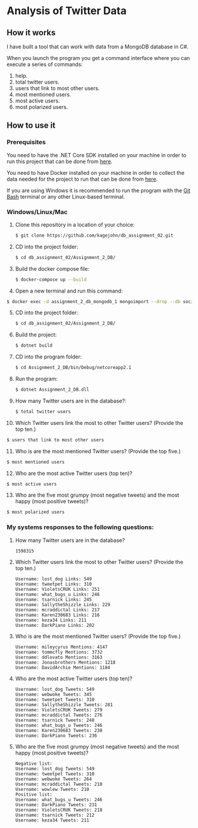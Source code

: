 # Analysis of Twitter Data
## How it works

I have built a tool that can work with data from a MongoDB database in C#.

When you launch the program you get a command interface where you can execute a series of commands:

1. help.
2. total twitter users.
3. users that link to most other users.
4. most mentioned users.
5. most active users.
6. most polarized users.

## How to use it

### Prerequisites

You need to have the .NET Core SDK installed on your machine in order to run this project that can be done from [here](https://dotnet.microsoft.com/download).

You need to have Docker installed on your machine in order to collect the data needed for the project to run that can be done from [here](https://www.docker.com/products/docker-desktop).

If you are using Windows it is recommended to run the program with the [Git Bash](https://git-scm.com/downloads) terminal or any other Linux-based terminal.

### Windows/Linux/Mac

1. Clone this repository in a location of your choice:

   ```````bash
   $ git clone https://github.com/kagejohn/db_assignment_02.git
   ```````
2. CD into the project folder:

   ```bash
   $ cd db_assignment_02/Assignment_2_DB/
   ```

3. Build the docker compose file:

   ```bash
   $ docker-compose up --build
   ```
   
4. Open a new terminal and run this command:

  ```bash
  $ docker exec -d assignment_2_db_mongodb_1 mongoimport --drop --db social_net --collection tweets --type csv --headerline --file training.1600000.processed.noemoticon.csv
  ```

5. CD into the project folder:

   ```bash
   $ cd db_assignment_02/Assignment_2_DB/
   ```

6. Build the project:

   ```bash
   $ dotnet build
   ```

7. CD into the program folder:

   ```bash
   $ cd Assignment_2_DB/bin/Debug/netcoreapp2.1
   ```
   
8. Run the program:

   ```bash
   $ dotnet Assignment_2_DB.dll
   ```

9. How many Twitter users are in the database?:

   ```bash
   $ total twitter users
   ```
   
10. Which Twitter users link the most to other Twitter users? (Provide the top ten.)

   ```bash
   $ users that link to most other users
   ```
   
11. Who is are the most mentioned Twitter users? (Provide the top five.)

   ```bash
   $ most mentioned users
   ```
      
12. Who are the most active Twitter users (top ten)?

   ```bash
   $ most active users
   ```
      
13. Who are the five most grumpy (most negative tweets) and the most happy (most positive tweets)?

   ```bash
   $ most polarized users
   ```

### My systems responses to the following questions:
1. How many Twitter users are in the database?

   ```
   1598315
   ```
   
2. Which Twitter users link the most to other Twitter users? (Provide the top ten.)
  
   ```
   Username: lost_dog Links: 549
   Username: tweetpet Links: 310
   Username: VioletsCRUK Links: 251
   Username: what_bugs_u Links: 246
   Username: tsarnick Links: 245
   Username: SallytheShizzle Links: 229
   Username: mcraddictal Links: 217
   Username: Karen230683 Links: 216
   Username: keza34 Links: 211
   Username: DarkPiano Links: 202
   ```
    
3. Who is are the most mentioned Twitter users? (Provide the top five.)
  
   ```
   Username: mileycyrus Mentions: 4147
   Username: tommcfly Mentions: 3732
   Username: ddlovato Mentions: 3163
   Username: Jonasbrothers Mentions: 1218
   Username: DavidArchie Mentions: 1184
   ```
   
4. Who are the most active Twitter users (top ten)?
  
   ```
   Username: lost_dog Tweets: 549
   Username: webwoke Tweets: 345
   Username: tweetpet Tweets: 310
   Username: SallytheShizzle Tweets: 281
   Username: VioletsCRUK Tweets: 279
   Username: mcraddictal Tweets: 276
   Username: tsarnick Tweets: 248
   Username: what_bugs_u Tweets: 246
   Username: Karen230683 Tweets: 238
   Username: DarkPiano Tweets: 236
   ```
   
5. Who are the five most grumpy (most negative tweets) and the most happy (most positive tweets)?
  
   ```
   Negative list:
   Username: lost_dog Tweets: 549
   Username: tweetpet Tweets: 310
   Username: webwoke Tweets: 264
   Username: mcraddictal Tweets: 210
   Username: wowlew Tweets: 210
   Positive list:
   Username: what_bugs_u Tweets: 246
   Username: DarkPiano Tweets: 231
   Username: VioletsCRUK Tweets: 218
   Username: tsarnick Tweets: 212
   Username: keza34 Tweets: 211
   ```
   

